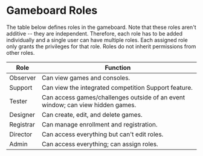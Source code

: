 # Gameboard Roles

The table below defines roles in the gameboard. Note that these roles aren't additive -- they are independent. Therefore, each role has to be added individually and a single user can have multiple roles. Each assigned role only grants the privileges for that role. Roles do not inherit permissions from other roles.

| Role      | Function                                                     |
| --------- | ------------------------------------------------------------ |
| Observer  | Can view games and consoles.                                 |
| Support   | Can view the integrated competition Support feature.         |
| Tester    | Can access games/challenges outside of an event window; can view hidden games. |
| Designer  | Can create, edit, and delete games.                          |
| Registrar | Can manage enrollment and registration.                      |
| Director  | Can access everything but can't edit roles.                  |
| Admin     | Can access everything; can assign roles.                     |

